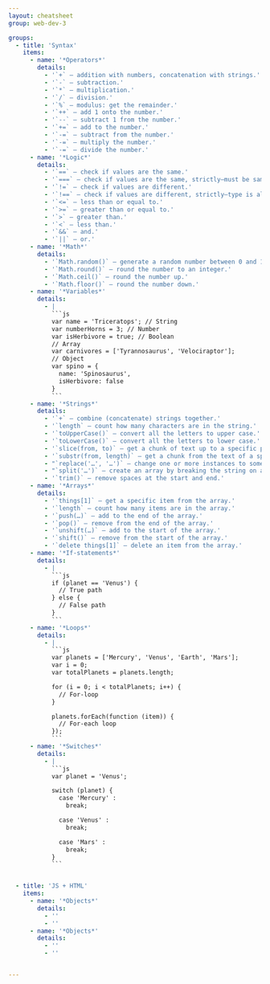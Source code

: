```yaml
---
layout: cheatsheet
group: web-dev-3

groups:
  - title: 'Syntax'
    items:
      - name: '*Operators*'
        details:
          - '`+` — addition with numbers, concatenation with strings.'
          - '`-` — subtraction.'
          - '`*` — multiplication.'
          - '`/` — division.'
          - '`%` — modulus: get the remainder.'
          - '`++` — add 1 onto the number.'
          - '`--` — subtract 1 from the number.'
          - '`+=` — add to the number.'
          - '`-=` — subtract from the number.'
          - '`-=` — multiply the number.'
          - '`-=` — divide the number.'
      - name: '*Logic*'
        details:
          - '`==` — check if values are the same.'
          - '`===` — check if values are the same, strictly—must be same data type.'
          - '`!=` — check if values are different.'
          - '`!==` — check if values are different, strictly—type is also checked.'
          - '`<=` — less than or equal to.'
          - '`>=` — greater than or equal to.'
          - '`>` — greater than.'
          - '`<` — less than.'
          - '`&&` — and.'
          - '`||` — or.'
      - name: '*Math*'
        details:
          - '`Math.random()` — generate a random number between 0 and 1.'
          - '`Math.round()` — round the number to an integer.'
          - '`Math.ceil()` — round the number up.'
          - '`Math.floor()` — round the number down.'
      - name: '*Variables*'
        details:
          - |
            ```js
            var name = 'Triceratops'; // String
            var numberHorns = 3; // Number
            var isHerbivore = true; // Boolean
            // Array
            var carnivores = ['Tyrannosaurus', 'Velociraptor'];
            // Object
            var spino = {
              name: 'Spinosaurus',
              isHerbivore: false
            }
            ```
      - name: '*Strings*'
        details:
          - '`+` — combine (concatenate) strings together.'
          - '`length` — count how many characters are in the string.'
          - '`toUpperCase()` — convert all the letters to upper case.'
          - '`toLowerCase()` — convert all the letters to lower case.'
          - '`slice(from, to)` — get a chunk of text up to a specific point.'
          - '`substr(from, length)` — get a chunk from the text of a specific length.'
          - "`replace('…', '…')` — change one or more instances to something else."
          - "`split('…')` — create an array by breaking the string on a specific character."
          - '`trim()` — remove spaces at the start and end.'
      - name: '*Arrays*'
        details:
          - '`things[1]` — get a specific item from the array.'
          - '`length` — count how many items are in the array.'
          - '`push(…)` — add to the end of the array.'
          - '`pop()` — remove from the end of the array.'
          - '`unshift(…)` — add to the start of the array.'
          - '`shift()` — remove from the start of the array.'
          - '`delete things[1]` — delete an item from the array.'
      - name: '*If-statements*'
        details:
          - |
            ```js
            if (planet == 'Venus') {
              // True path
            } else {
              // False path
            }
            ```
      - name: '*Loops*'
        details:
          - |
            ```js
            var planets = ['Mercury', 'Venus', 'Earth', 'Mars'];
            var i = 0;
            var totalPlanets = planets.length;

            for (i = 0; i < totalPlanets; i++) {
              // For-loop
            }

            planets.forEach(function (item)) {
              // For-each loop
            });
            ```
      - name: '*Switches*'
        details:
          - |
            ```js
            var planet = 'Venus';

            switch (planet) {
              case 'Mercury' :
                break;

              case 'Venus' :
                break;

              case 'Mars' :
                break;
            }
            ```


  - title: 'JS + HTML'
    items:
      - name: '*Objects*'
        details:
          - ''
          - ''
      - name: '*Objects*'
        details:
          - ''
          - ''


---
```

